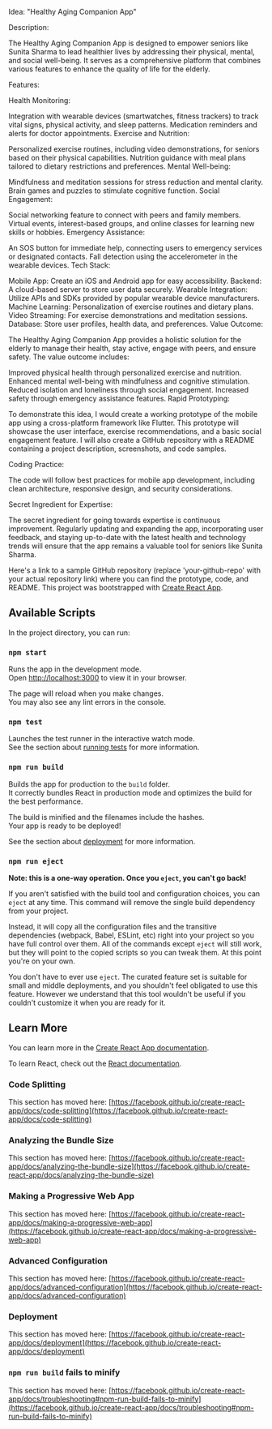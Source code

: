 Idea: "Healthy Aging Companion App"

Description:

The Healthy Aging Companion App is designed to empower seniors like Sunita Sharma to lead healthier lives by addressing their physical, mental, and social well-being. It serves as a comprehensive platform that combines various features to enhance the quality of life for the elderly.

Features:

Health Monitoring:

Integration with wearable devices (smartwatches, fitness trackers) to track vital signs, physical activity, and sleep patterns.
Medication reminders and alerts for doctor appointments.
Exercise and Nutrition:

Personalized exercise routines, including video demonstrations, for seniors based on their physical capabilities.
Nutrition guidance with meal plans tailored to dietary restrictions and preferences.
Mental Well-being:

Mindfulness and meditation sessions for stress reduction and mental clarity.
Brain games and puzzles to stimulate cognitive function.
Social Engagement:

Social networking feature to connect with peers and family members.
Virtual events, interest-based groups, and online classes for learning new skills or hobbies.
Emergency Assistance:

An SOS button for immediate help, connecting users to emergency services or designated contacts.
Fall detection using the accelerometer in the wearable devices.
Tech Stack:

Mobile App: Create an iOS and Android app for easy accessibility.
Backend: A cloud-based server to store user data securely.
Wearable Integration: Utilize APIs and SDKs provided by popular wearable device manufacturers.
Machine Learning: Personalization of exercise routines and dietary plans.
Video Streaming: For exercise demonstrations and meditation sessions.
Database: Store user profiles, health data, and preferences.
Value Outcome:

The Healthy Aging Companion App provides a holistic solution for the elderly to manage their health, stay active, engage with peers, and ensure safety. The value outcome includes:

Improved physical health through personalized exercise and nutrition.
Enhanced mental well-being with mindfulness and cognitive stimulation.
Reduced isolation and loneliness through social engagement.
Increased safety through emergency assistance features.
Rapid Prototyping:

To demonstrate this idea, I would create a working prototype of the mobile app using a cross-platform framework like Flutter. This prototype will showcase the user interface, exercise recommendations, and a basic social engagement feature. I will also create a GitHub repository with a README containing a project description, screenshots, and code samples.

Coding Practice:

The code will follow best practices for mobile app development, including clean architecture, responsive design, and security considerations.

Secret Ingredient for Expertise:

The secret ingredient for going towards expertise is continuous improvement. Regularly updating and expanding the app, incorporating user feedback, and staying up-to-date with the latest health and technology trends will ensure that the app remains a valuable tool for seniors like Sunita Sharma.

Here's a link to a sample GitHub repository (replace 'your-github-repo' with your actual repository link) where you can find the prototype, code, and README.
This project was bootstrapped with [Create React App](https://github.com/facebook/create-react-app).

## Available Scripts

In the project directory, you can run:

### `npm start`

Runs the app in the development mode.\
Open [http://localhost:3000](http://localhost:3000) to view it in your browser.

The page will reload when you make changes.\
You may also see any lint errors in the console.

### `npm test`

Launches the test runner in the interactive watch mode.\
See the section about [running tests](https://facebook.github.io/create-react-app/docs/running-tests) for more information.

### `npm run build`

Builds the app for production to the `build` folder.\
It correctly bundles React in production mode and optimizes the build for the best performance.

The build is minified and the filenames include the hashes.\
Your app is ready to be deployed!

See the section about [deployment](https://facebook.github.io/create-react-app/docs/deployment) for more information.

### `npm run eject`

**Note: this is a one-way operation. Once you `eject`, you can't go back!**

If you aren't satisfied with the build tool and configuration choices, you can `eject` at any time. This command will remove the single build dependency from your project.

Instead, it will copy all the configuration files and the transitive dependencies (webpack, Babel, ESLint, etc) right into your project so you have full control over them. All of the commands except `eject` will still work, but they will point to the copied scripts so you can tweak them. At this point you're on your own.

You don't have to ever use `eject`. The curated feature set is suitable for small and middle deployments, and you shouldn't feel obligated to use this feature. However we understand that this tool wouldn't be useful if you couldn't customize it when you are ready for it.

## Learn More

You can learn more in the [Create React App documentation](https://facebook.github.io/create-react-app/docs/getting-started).

To learn React, check out the [React documentation](https://reactjs.org/).

### Code Splitting

This section has moved here: [https://facebook.github.io/create-react-app/docs/code-splitting](https://facebook.github.io/create-react-app/docs/code-splitting)

### Analyzing the Bundle Size

This section has moved here: [https://facebook.github.io/create-react-app/docs/analyzing-the-bundle-size](https://facebook.github.io/create-react-app/docs/analyzing-the-bundle-size)

### Making a Progressive Web App

This section has moved here: [https://facebook.github.io/create-react-app/docs/making-a-progressive-web-app](https://facebook.github.io/create-react-app/docs/making-a-progressive-web-app)

### Advanced Configuration

This section has moved here: [https://facebook.github.io/create-react-app/docs/advanced-configuration](https://facebook.github.io/create-react-app/docs/advanced-configuration)

### Deployment

This section has moved here: [https://facebook.github.io/create-react-app/docs/deployment](https://facebook.github.io/create-react-app/docs/deployment)

### `npm run build` fails to minify

This section has moved here: [https://facebook.github.io/create-react-app/docs/troubleshooting#npm-run-build-fails-to-minify](https://facebook.github.io/create-react-app/docs/troubleshooting#npm-run-build-fails-to-minify)
